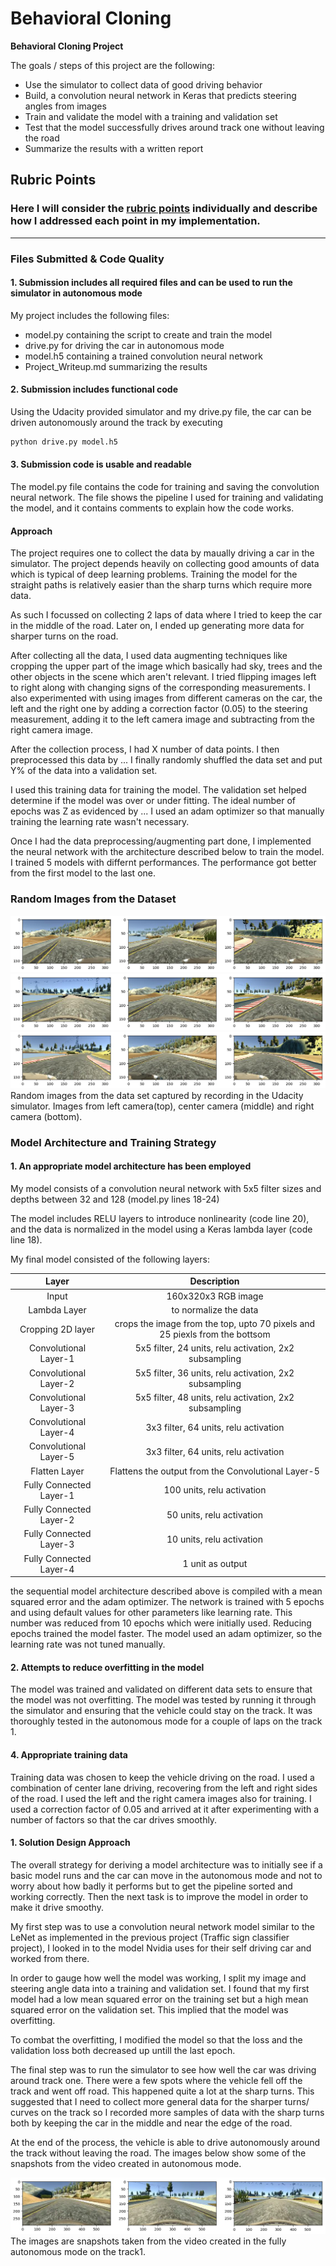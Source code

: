 # **Behavioral Cloning** 

**Behavioral Cloning Project**

The goals / steps of this project are the following:
* Use the simulator to collect data of good driving behavior
* Build, a convolution neural network in Keras that predicts steering angles from images
* Train and validate the model with a training and validation set
* Test that the model successfully drives around track one without leaving the road
* Summarize the results with a written report


## Rubric Points
### Here I will consider the [rubric points](https://review.udacity.com/#!/rubrics/432/view) individually and describe how I addressed each point in my implementation.  

---
### Files Submitted & Code Quality

#### 1. Submission includes all required files and can be used to run the simulator in autonomous mode

My project includes the following files:
* model.py containing the script to create and train the model
* drive.py for driving the car in autonomous mode
* model.h5 containing a trained convolution neural network 
* Project_Writeup.md summarizing the results

#### 2. Submission includes functional code
Using the Udacity provided simulator and my drive.py file, the car can be driven autonomously around the track by executing 
```sh
python drive.py model.h5
```

#### 3. Submission code is usable and readable

The model.py file contains the code for training and saving the convolution neural network. The file shows the pipeline I used for training and validating the model, and it contains comments to explain how the code works.

#### Approach

The project requires one to collect the data by maually driving a car in the simulator. The project depends heavily on collecting good amounts of data which is typical of deep learning problems. Training the model for the straight paths is relatively easier than the sharp turns which require more data. 

As such I focussed on collecting 2 laps of data where I tried to keep the car in the middle of the road. Later on, I ended up generating more data for sharper turns on the road.

After collecting all the data, I used data augmenting techniques like cropping the upper part of the image which basically had sky, trees and the other objects in the scene which aren't relevant. I tried flipping images left to right along with changing signs of the corresponding measurements. I also experimented with using images from different cameras on the car, the left and the right one by adding a correction factor (0.05) to the steering measurement, adding it to the left camera image and subtracting from the right camera image.

After the collection process, I had X number of data points. I then preprocessed this data by ...
I finally randomly shuffled the data set and put Y% of the data into a validation set.

I used this training data for training the model. The validation set helped determine if the model was over or under fitting. The ideal number of epochs was Z as evidenced by ... I used an adam optimizer so that manually training the learning rate wasn't necessary.

Once I had the data preprocessing/augmenting part done, I implemented the neural network with the architecture described below to train the model. I trained 5 models with differnt performances. The performance got better from the first model to the last one.

### Random Images from the Dataset
![LeftCameraImage](LeftCameraImage.png)
![CenterCameraImage](CenterCameraImage.png)
![RightCameraImage](RightCameraImage.png)
Random images from the data set captured by recording in the Udacity simulator. Images from left camera(top), center camera (middle) and right camera (bottom).
### Model Architecture and Training Strategy

#### 1. An appropriate model architecture has been employed

My model consists of a convolution neural network with 5x5 filter sizes and depths between 32 and 128 (model.py lines 18-24) 

The model includes RELU layers to introduce nonlinearity (code line 20), and the data is normalized in the model using a Keras lambda layer (code line 18). 

My final model consisted of the following layers:

| Layer                         |     Description                                                                       |
|:---------------------:|:-----------------------------------------------------------------:|
| Input                         | 160x320x3 RGB image                                                                     |
| Lambda Layer          | to normalize the data |
| Cropping 2D layer     | crops the image from the top, upto 70 pixels and 25 piexls from the bottsom |
| Convolutional Layer-1 | 5x5 filter, 24 units, relu activation, 2x2 subsampling |
| Convolutional Layer-2 | 5x5 filter, 36 units, relu activation, 2x2 subsampling | 
| Convolutional Layer-3 | 5x5 filter, 48 units, relu activation, 2x2 subsampling |
| Convolutional Layer-4 | 3x3 filter, 64 units, relu activation | 
| Convolutional Layer-5 | 3x3 filter, 64 units, relu activation |
| Flatten Layer         | Flattens the output from the Convolutional Layer-5 |
| Fully Connected Layer-1 | 100 units, relu activation |
| Fully Connected Layer-2 | 50 units, relu activation  |
| Fully Connected Layer-3 | 10 units, relu activation  |
| Fully Connected Layer-4 | 1 unit as output           |

the sequential model architecture described above is compiled with a mean squared error and the adam optimizer. The network is trained with 5 epochs and using default values for other parameters like learning rate. This number was reduced from 10 epochs which were initially used. Reducing epochs trained the model faster. The model used an adam optimizer, so the learning rate was not tuned manually. 

#### 2. Attempts to reduce overfitting in the model

The model was trained and validated on different data sets to ensure that the model was not overfitting. The model was tested by running it through the simulator and ensuring that the vehicle could stay on the track. It was thoroughly tested in the autonomous mode for a couple of laps on the track 1.


#### 4. Appropriate training data

Training data was chosen to keep the vehicle driving on the road. I used a combination of center lane driving, recovering from the left and right sides of the road. I used the left and the right camera images also for training. I used a correction factor of 0.05 and arrived at it after experimenting with a number of factors so that the car drives smoothly.


#### 1. Solution Design Approach

The overall strategy for deriving a model architecture was to initially see if a basic model runs and the car can move in the autonomous mode and not to worry about how badly it performs but to get the pipeline sorted and working correctly. Then the next task is to improve the model in order to make it drive smoothy.

My first step was to use a convolution neural network model similar to the LeNet as implemented in the previous project (Traffic sign classifier project), I looked in to the model Nvidia uses for their self driving car and worked from there.

In order to gauge how well the model was working, I split my image and steering angle data into a training and validation set. I found that my first model had a low mean squared error on the training set but a high mean squared error on the validation set. This implied that the model was overfitting. 

To combat the overfitting, I modified the model so that the loss and the validation loss both decreased up untill the last epoch.

The final step was to run the simulator to see how well the car was driving around track one. There were a few spots where the vehicle fell off the track and went off road. This happened quite a lot at the sharp turns. This suggested that I need to collect more general data for the sharper turns/ curves on the track so I recorded more samples of data with the sharp turns both by keeping the car in the middle and near the edge of the road.

At the end of the process, the vehicle is able to drive autonomously around the track without leaving the road. The images below show some of the snapshots from the video created in autonomous mode.

![AutonomousMode](AutonomousModeImages.png)
The images are snapshots taken from the video created in the fully autonomous mode on the track1.

####
